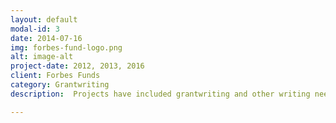 ```yaml
---
layout: default
modal-id: 3
date: 2014-07-16
img: forbes-fund-logo.png
alt: image-alt
project-date: 2012, 2013, 2016
client: Forbes Funds
category: Grantwriting
description:  Projects have included grantwriting and other writing needs.

---
```

